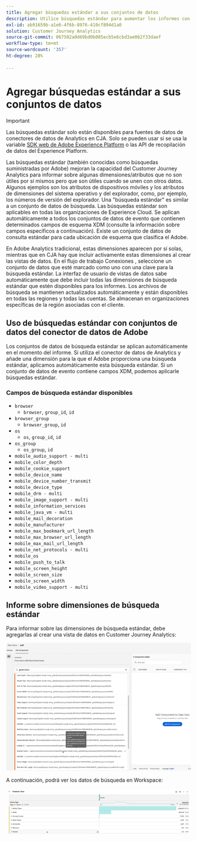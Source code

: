```yaml
---
title: Agregar búsquedas estándar a sus conjuntos de datos
description: Utilice búsquedas estándar para aumentar los informes con dimensiones útiles en el Customer Journey Analytics.
exl-id: ab91659b-a1e6-4f6b-8976-410cf894d1a0
solution: Customer Journey Analytics
source-git-commit: 067502a0d69bd0b085ecb5e6cbd3ae062f33daef
workflow-type: tm+mt
source-wordcount: '357'
ht-degree: 28%

---
```


# Agregar búsquedas estándar a sus conjuntos de datos

>[!IMPORTANT]
>Las búsquedas estándar solo están disponibles para fuentes de datos de conectores de datos de Analytics en CJA. Solo se pueden usar si se usa la variable [SDK web de Adobe Experience Platform](https://experienceleague.adobe.com/docs/experience-platform/edge/home.html) o las API de recopilación de datos del Experience Platform.

Las búsquedas estándar (también conocidas como búsquedas suministradas por Adobe) mejoran la capacidad del Customer Journey Analytics para informar sobre algunas dimensiones/atributos que no son útiles por sí mismos pero que son útiles cuando se unen con otros datos. Algunos ejemplos son los atributos de dispositivos móviles y los atributos de dimensiones del sistema operativo y del explorador, como, por ejemplo, los números de versión del explorador. Una &quot;búsqueda estándar&quot; es similar a un conjunto de datos de búsqueda. Las búsquedas estándar son aplicables en todas las organizaciones de Experience Cloud. Se aplican automáticamente a todos los conjuntos de datos de evento que contienen determinados campos de esquema XDM (consulte la información sobre campos específicos a continuación). Existe un conjunto de datos de consulta estándar para cada ubicación de esquema que clasifica el Adobe.

En Adobe Analytics tradicional, estas dimensiones aparecen por sí solas, mientras que en CJA hay que incluir activamente estas dimensiones al crear las vistas de datos. En el flujo de trabajo Conexiones , seleccione un conjunto de datos que esté marcado como uno con una clave para la búsqueda estándar. La interfaz de usuario de vistas de datos sabe automáticamente que debe incluir todas las dimensiones de búsqueda estándar que estén disponibles para los informes. Los archivos de búsqueda se mantienen actualizados automáticamente y están disponibles en todas las regiones y todas las cuentas. Se almacenan en organizaciones específicas de la región asociadas con el cliente.

## Uso de búsquedas estándar con conjuntos de datos del conector de datos de Adobe

Los conjuntos de datos de búsqueda estándar se aplican automáticamente en el momento del informe. Si utiliza el conector de datos de Analytics y añade una dimensión para la que el Adobe proporciona una búsqueda estándar, aplicamos automáticamente esta búsqueda estándar. Si un conjunto de datos de evento contiene campos XDM, podemos aplicarle búsquedas estándar.

### Campos de búsqueda estándar disponibles

* `browser`
   * `browser`, `group_id`, `id`
* `browser_group`
   * `browser_group`, `id`
* `os`
   * `os`, `group_id`, `id`
* `os_group`
   * `os_group`, `id`
* `mobile_audio_support - multi`
* `mobile_color_depth`
* `mobile_cookie_support`
* `mobile_device_name`
* `mobile_device_number_transmit`
* `mobile_device_type`
* `mobile_drm - multi`
* `mobile_image_support - multi`
* `mobile_information_services`
* `mobile_java_vm - multi`
* `mobile_mail_decoration`
* `mobile_manufacturer`
* `mobile_max_bookmark_url_length`
* `mobile_max_browser_url_length`
* `mobile_max_mail_url_length`
* `mobile_net_protocols - multi`
* `mobile_os`
* `mobile_push_to_talk`
* `mobile_screen_height`
* `mobile_screen_size`
* `mobile_screen_width`
* `mobile_video_support - multi`

## Informe sobre dimensiones de búsqueda estándar

Para informar sobre las dimensiones de búsqueda estándar, debe agregarlas al crear una vista de datos en Customer Journey Analytics:

![](assets/global-lookup.png)

A continuación, podrá ver los datos de búsqueda en Workspace:

![](assets/gl-reporting.png)
